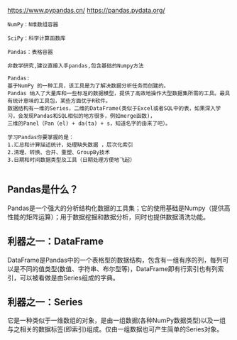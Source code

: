 https://www.pypandas.cn/
https://pandas.pydata.org/


```
NumPy：N维数组容器

SciPy：科学计算函数库

Pandas：表格容器

非数学研究,建议直接入手pandas,包含基础的Numpy方法

Pandas:
基于NumPy 的一种工具，该工具是为了解决数据分析任务而创建的。
Pandas 纳入了大量库和一些标准的数据模型，提供了高效地操作大型数据集所需的工具。最具有统计意味的工具包，某些方面优于R软件。
数据结构有一维的Series，二维的DataFrame(类似于Excel或者SQL中的表，如果深入学习，会发现Pandas和SQL相似的地方很多，例如merge函数)，
三维的Panel（Pan（el) + da(ta) + s，知道名字的由来了吧）。

学习Pandas你要掌握的是：
1.汇总和计算描述统计，处理缺失数据 ，层次化索引
2.清理、转换、合并、重塑、GroupBy技术
3.日期和时间数据类型及工具（日期处理方便地飞起）


```

## Pandas是什么？

Pandas是一个强大的分析结构化数据的工具集；它的使用基础是Numpy（提供高性能的矩阵运算）；用于数据挖掘和数据分析，同时也提供数据清洗功能。

## 利器之一：DataFrame

DataFrame是Pandas中的一个表格型的数据结构，包含有一组有序的列，每列可以是不同的值类型(数值、字符串、布尔型等)，DataFrame即有行索引也有列索引，可以被看做是由Series组成的字典。

## 利器之一：Series

它是一种类似于一维数组的对象，是由一组数据(各种NumPy数据类型)以及一组与之相关的数据标签(即索引)组成。仅由一组数据也可产生简单的Series对象。